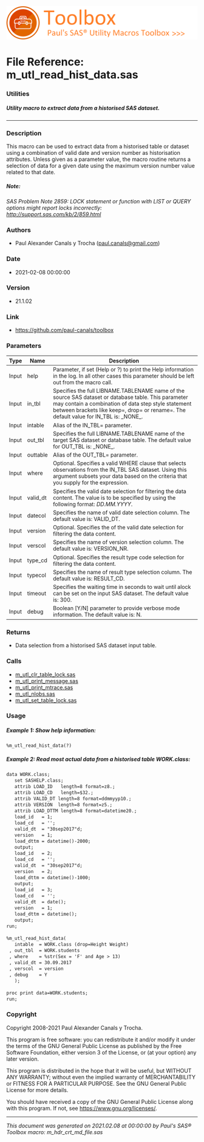 ![../../misc/images/doc_banner.png](../../misc/images/doc_banner.png)
# 
# File Reference: m_utl_read_hist_data.sas

### Utilities

##### Utility macro to extract data from a historised SAS dataset.



***

### Description
This macro can be used to extract data from a historised table or dataset using a combination of valid date and version number as historisation attributes. Unless given as a parameter value, the macro routine returns a selection of data for a given date using the maximum version number value related to that date.



##### *Note:*
*SAS Problem Note 2859: LOCK statement or function with LIST or QUERY options might report locks incorrectly: http://support.sas.com/kb/2/859.html*

### Authors
* Paul Alexander Canals y Trocha (paul.canals@gmail.com)

### Date
* 2021-02-08 00:00:00

### Version
* 21.1.02

### Link
* https://github.com/paul-canals/toolbox

### Parameters
| Type | Name | Description |
| ---- | ---- | ----------- |
| Input | help | Parameter, if set (Help or ?) to print the Help information in the log. In all other cases this parameter should be left out from the macro call. |
| Input | in_tbl | Specifies the full LIBNAME.TABLENAME name of the source SAS dataset or database table. This parameter may contain a combination of data step style statement between brackets like keep=, drop= or rename=. The default value for IN_TBL is: \_NONE\_. |
| Input | intable | Alias of the IN_TBL= parameter. |
| Input | out_tbl | Specifies the full LIBNAME.TABLENAME name of the target SAS dataset or database table. The default value for OUT_TBL is: \_NONE\_. |
| Input | outtable | Alias of the OUT_TBL= parameter. |
| Input | where | Optional. Specifies a valid WHERE clause that selects observations from the IN_TBL SAS dataset. Using this argument subsets your data based on the criteria that you supply for the expression. |
| Input | valid_dt | Specifies the valid date selection for filtering the data content. The value is to be specified by using the following format: _DD.MM.YYYY_. |
| Input | datecol | Specifies the name of valid date selection column. The default value is: VALID_DT. |
| Input | version | Optional. Specifies the of the valid date selection for filtering the data content. |
| Input | verscol | Specifies the name of version selection column. The default value is: VERSION_NR. |
| Input | type_cd | Optional. Specifies the result type code selection for filtering the data content. |
| Input | typecol | Specifies the name of result type selection column. The default value is: RESULT_CD. |
| Input | timeout | Specifies the waiting time in seconds to wait until alock can be set on the input SAS dataset. The default value is: 300. |
| Input | debug | Boolean [Y/N] parameter to provide verbose mode information. The default value is: N. |

### Returns
* Data selection from a historised SAS dataset input table.

### Calls
* [m_utl_clr_table_lock.sas](m_utl_clr_table_lock.md)
* [m_utl_print_message.sas](m_utl_print_message.md)
* [m_utl_print_mtrace.sas](m_utl_print_mtrace.md)
* [m_utl_nlobs.sas](m_utl_nlobs.md)
* [m_utl_set_table_lock.sas](m_utl_set_table_lock.md)

### Usage

##### Example 1: Show help information:
```sas
%m_utl_read_hist_data(?)
```

##### Example 2: Read most actual data from a historised table WORK.class:
```sas
data WORK.class;
   set SASHELP.class;
   attrib LOAD_ID   length=8 format=z8.;
   attrib LOAD_CD   length=$32.;
   attrib VALID_DT length=8 format=ddmmyyp10.;
   attrib VERSION  length=8 format=z5.;
   attrib LOAD_DTTM length=8 format=datetime20.;
   load_id   = 1;
   load_cd   = '';
   valid_dt  = "30sep2017"d;
   version   = 1;
   load_dttm = datetime()-2000;
   output;
   load_id   = 2;
   load_cd   = '';
   valid_dt  = "30sep2017"d;
   version   = 2;
   load_dttm = datetime()-1000;
   output;
   load_id   = 3;
   load_cd   = '';
   valid_dt  = date();
   version   = 1;
   load_dttm = datetime();
   output;
run;

%m_utl_read_hist_data(
   intable  = WORK.class (drop=Height Weight)
 , out_tbl  = WORK.students
 , where    = %str(Sex = 'F' and Age > 13)
 , valid_dt = 30.09.2017
 , verscol  = version
 , debug    = Y
   );

proc print data=WORK.students;
run;
```

### Copyright
Copyright 2008-2021 Paul Alexander Canals y Trocha. 
 
This program is free software: you can redistribute it and/or modify 
it under the terms of the GNU General Public License as published by 
the Free Software Foundation, either version 3 of the License, or 
(at your option) any later version. 
 
This program is distributed in the hope that it will be useful, 
but WITHOUT ANY WARRANTY; without even the implied warranty of 
MERCHANTABILITY or FITNESS FOR A PARTICULAR PURPOSE. See the 
GNU General Public License for more details. 
 
You should have received a copy of the GNU General Public License 
along with this program. If not, see <https://www.gnu.org/licenses/>. 


***
*This document was generated on 2021.02.08 at 00:00:00 by Paul's SAS&reg; Toolbox macro: m_hdr_crt_md_file.sas*
